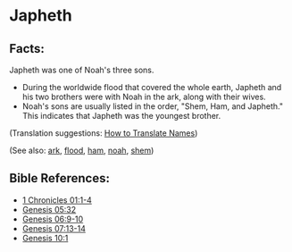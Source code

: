 # Japheth #

## Facts: ##

Japheth was one of Noah's three sons.

* During the worldwide flood that covered the whole earth, Japheth and his two brothers were with Noah in the ark, along with their wives.
* Noah's sons are usually listed in the order, "Shem, Ham, and Japheth." This indicates that Japheth was the youngest brother.

(Translation suggestions: [How to Translate Names](https://git.door43.org/Door43/en-ta-translate-vol1/src/master/content/translate_names.md))

(See also: [ark](../other/ark.md), [flood](../other/flood.md), [ham](../other/ham.md), [noah](../other/noah.md), [shem](../other/shem.md))

## Bible References: ##

* [1 Chronicles 01:1-4](https://door43.org/en/bible/notes/1ch/01/01)
* [Genesis 05:32](https://door43.org/en/bible/notes/gen/05/32)
* [Genesis 06:9-10](https://door43.org/en/bible/notes/gen/06/09)
* [Genesis 07:13-14](https://door43.org/en/bible/notes/gen/07/13)
* [Genesis 10:1](https://door43.org/en/bible/notes/gen/10/01)

